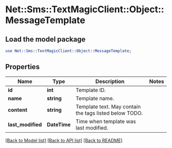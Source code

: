 # Net::Sms::TextMagicClient::Object::MessageTemplate

## Load the model package
```perl
use Net::Sms::TextMagicClient::Object::MessageTemplate;
```

## Properties
Name | Type | Description | Notes
------------ | ------------- | ------------- | -------------
**id** | **int** | Template ID. | 
**name** | **string** | Template name. | 
**content** | **string** | Template text. May contain the tags listed below TODO. | 
**last_modified** | **DateTime** | Time when template was last modified. | 

[[Back to Model list]](../README.md#documentation-for-models) [[Back to API list]](../README.md#documentation-for-api-endpoints) [[Back to README]](../README.md)


